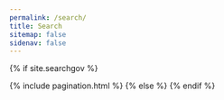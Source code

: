 ```yaml
---
permalink: /search/
title: Search
sitemap: false
sidenav: false
---
```


<script>
  //<![CDATA[

  var urlParams = new URLSearchParams(window.location.search);
  var searchEndpoint = new URL("{{site.searchgov.endpoint}}/api/v2/search/i14y");
  params = {
    affiliate: "{{site.searchgov.affiliate}}",
    access_key: "{{site.searchgov.access_key}}",
    query: urlParams.get("query"),
    offset: urlParams.get("offset") || 0,
    limit: {{site.searchgov.limit}}
  };

  Object.keys(params).forEach(key =>
    searchEndpoint.searchParams.append(key, params[key])
  );

  fetch(searchEndpoint)
    .then(function(res) {
      return res.json();
    })
    .then(function(res) {
      if (res.text_best_bets.length) {
        res.text_best_bets.forEach(function(item) {
          render_result(
            `
              <li class="padding-bottom-5 margin-top-4 usa-prose border-bottom-05 border-base-lightest">
                <b class="title"><a href="${item.url}">${item.title
              .replace(/\uE000/g, '<span class="bg-yellow">')
              .replace(/\uE001/g, "</span>")}</a></b>
                <div class="text-base"> ${item.url} </div>
                <div> ${item.description
                  .replace(/\uE000/g, '<span class="bg-yellow">')
                  .replace(/\uE001/g, "</span>")} </div>
              </li>
              `,
            true
          );
        });
      }
      return res;
    })
    .then(function(res) {
      if (res.web.results.length) {
        res.web.results.forEach(function(item) {
          render_result(
            `
              <li class="padding-bottom-5 margin-top-4 usa-prose border-bottom-05 border-base-lightest">
                <b class="title"><a href="${item.url}">${item.title
              .replace(/\uE000/g, '<span class="bg-yellow">')
              .replace(/\uE001/g, "</span>")}</a></b>
                <div class="text-base"> ${item.url} </div>
                <div> ${item.snippet
                  .replace(/\uE000/g, '<span class="bg-yellow">')
                  .replace(/\uE001/g, "</span>")} </div>
              </li>
              `,
            true
          );
        });
      }
      return res;
    })
    .then(function(res) {
      var prevLink = document.querySelector(".usa-pagination__previous-page");
      var nextLink = document.querySelector(".usa-pagination__next-page");
      var currentOffset = urlParams.get("offset");

      if (currentOffset > 0) {
        urlParams.set("offset", currentOffset - {{site.searchgov.limit}});
        prevLink.href = `?${urlParams.toString()}`;
      } else {
        prevLink.setAttribute("disabled", "true");
      }

      if (res.web.next_offset) {
        urlParams.set("offset", res.web.next_offset);
        nextLink.href = `?${urlParams.toString()}`;
      } else {
        nextLink.setAttribute("disabled", "true");
      }
    })
    .catch(function(ex) {
      console.log("parsing failed", ex);
    })
    .finally(function(e) {
      if (document.getElementById("search-results").childNodes.length == 0) {
        render_result(
          `<li class="h4" style="list-style: none">No results found</li>`,
          false
        );
      } else {
        document.getElementById("pagination-nav").removeAttribute("hidden");
        var target = document.querySelector('#top');
        target.insertAdjacentHTML('afterend', '<div class=" text-base">Sorted by most relevant</div>');
      }
    });

  function render_result(content, append = true) {
    const previous = document.getElementById("search-results").innerHTML;
    document.getElementById("search-results").innerHTML =
      append == true ? previous + content : content;
  }

  //]]>
</script>

{% if site.searchgov %}

<ol id="search-results" class="add-list-reset"></ol>
{% include pagination.html %}
{% else %}
<script>
  window.location = "/";
</script>
{% endif %}

